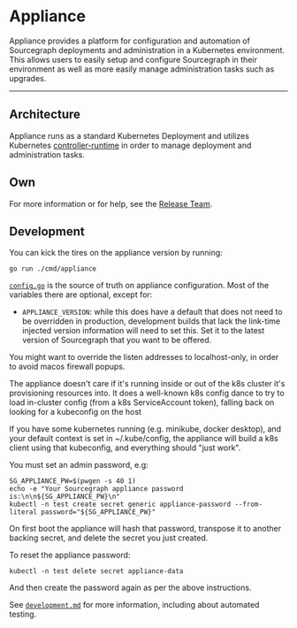 # Appliance

Appliance provides a platform for configuration and automation of Sourcegraph deployments and administration in a Kubernetes environment. This allows users to easily setup and configure Sourcegraph in their environment as well as more easily manage administration tasks such as upgrades.

---

## Architecture

Appliance runs as a standard Kubernetes Deployment and utilizes Kubernetes [controller-runtime](https://github.com/kubernetes-sigs/controller-runtime) in order to manage deployment and administration tasks.

## Own

For more information or for help, see the [Release Team](https://handbook.sourcegraph.com/departments/engineering/teams/release/).

## Development

You can kick the tires on the appliance version by running:

```
go run ./cmd/appliance
```

[`config.go`](./shared/config.go) is the source of truth on appliance
configuration. Most of the variables there are optional, except for:

- `APPLIANCE_VERSION`: while this does have a default that does not need to be
  overridden in production, development builds that lack the link-time injected
  version information will need to set this. Set it to the latest version of
  Sourcegraph that you want to be offered.

You might want to override the listen addresses to localhost-only, in order to
avoid macos firewall popups.

The appliance doesn't care if it's running inside or out of the k8s cluster it's
provisioning resources into. It does a well-known k8s config dance to try to
load in-cluster config (from a k8s ServiceAccount token), falling back on
looking for a kubeconfig on the host

If you have some kubernetes running (e.g. minikube, docker desktop), and your
default context is set in ~/.kube/config, the appliance will build a k8s client
using that kubeconfig, and everything should "just work".

You must set an admin password, e.g:

```
SG_APPLIANCE_PW=$(pwgen -s 40 1)
echo -e "Your Sourcegraph appliance password is:\n\n${SG_APPLIANCE_PW}\n"
kubectl -n test create secret generic appliance-password --from-literal password="${SG_APPLIANCE_PW}"
```

On first boot the appliance will hash that password, transpose it to another
backing secret, and delete the secret you just created.

To reset the appliance password:

```
kubectl -n test delete secret appliance-data
```

And then create the password again as per the above instructions.

See [`development.md`](../..internal/appliance/development.md) for more
information, including about automated testing.
